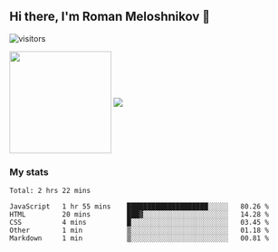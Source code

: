 ## Hi there, I'm Roman Meloshnikov 👋

![visitors](https://visitor-badge.glitch.me/badge?page_id=aldangold.id)

<!--
**Surtt/Surtt** is a ✨ _special_ ✨ repository because its `README.md` (this file) appears on your GitHub profile.

Here are some ideas to get you started:

- 🔭 I’m currently working on ...
- 🌱 I’m currently learning ...
- 👯 I’m looking to collaborate on ...
- 🤔 I’m looking for help with ...
- 💬 Ask me about ...
- 📫 How to reach me: ...
- 😄 Pronouns: ...
- ⚡ Fun fact: ...
-->

<span>
<a>
<img align="center" height="180em" src="https://github-readme-stats.vercel.app/api?username=aldangold&show_icons=true&hide_border=true&&count_private=true&include_all_commits=true" />
</a>
<a href="https://github.com/surtt/github-readme-stats">
<img align="center" src="https://github-readme-stats.vercel.app/api/top-langs/?username=aldangold&layout=compact&hide_border=true" />
</a>
</span>


### My stats
<!--START_SECTION:waka-->
```text
Total: 2 hrs 22 mins

JavaScript   1 hr 55 mins    ████████████████████░░░░░   80.26 % 
HTML         20 mins         ███▓░░░░░░░░░░░░░░░░░░░░░   14.28 % 
CSS          4 mins          █░░░░░░░░░░░░░░░░░░░░░░░░   03.45 % 
Other        1 min           ▒░░░░░░░░░░░░░░░░░░░░░░░░   01.18 % 
Markdown     1 min           ▒░░░░░░░░░░░░░░░░░░░░░░░░   00.81 % 
```
<!--END_SECTION:waka-->

